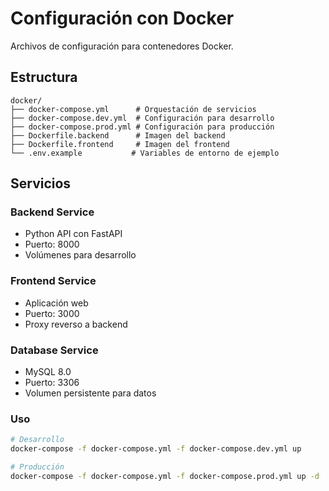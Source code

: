 # Configuración con Docker

Archivos de configuración para contenedores Docker.

## Estructura

```
docker/
├── docker-compose.yml      # Orquestación de servicios
├── docker-compose.dev.yml  # Configuración para desarrollo
├── docker-compose.prod.yml # Configuración para producción
├── Dockerfile.backend      # Imagen del backend
├── Dockerfile.frontend     # Imagen del frontend
└── .env.example           # Variables de entorno de ejemplo
```

## Servicios

### Backend Service
- Python API con FastAPI
- Puerto: 8000
- Volúmenes para desarrollo

### Frontend Service
- Aplicación web
- Puerto: 3000
- Proxy reverso a backend

### Database Service
- MySQL 8.0
- Puerto: 3306
- Volumen persistente para datos

### Uso

```bash
# Desarrollo
docker-compose -f docker-compose.yml -f docker-compose.dev.yml up

# Producción
docker-compose -f docker-compose.yml -f docker-compose.prod.yml up -d
```
